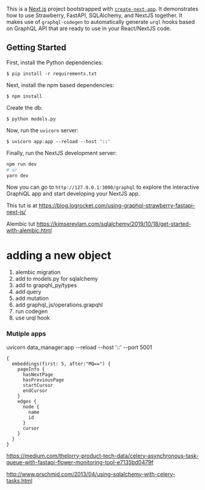 This is a [Next.js](https://nextjs.org/) project bootstrapped with [`create-next-app`](https://github.com/vercel/next.js/tree/canary/packages/create-next-app). It demonstrates how to use Strawberry, FastAPI, SQLAlchemy, and NextJS together. It makes use of `graphql-codegen` to automatically generate `urql` hooks based on GraphQL API that are ready to use in your React/NextJS code.


## Getting Started

First, install the Python dependencies:

```
$ pip install -r requirements.txt
```

Next, install the npm based dependencies:

```
$ npm install
```

Create the db:

```
$ python models.py
```

Now, run the `uvicorn` server:

```
$ uvicorn app:app --reload --host '::'
```

Finally, run the NextJS development server:

```bash
npm run dev
# or
yarn dev
```

Now you can go to `http://127.0.0.1:3000/graphql` to explore the interactive GraphiQL app and start developing your NextJS app.


This tut is at https://blog.logrocket.com/using-graphql-strawberry-fastapi-next-js/

Alembic tut
https://kimsereylam.com/sqlalchemy/2019/10/18/get-started-with-alembic.html


# adding a new object
1. alembic migration
2. add to models.py for sqlalchemy
3. add to grapqhl_py/types
4. add query
5. add mutation
6. add graphql_js/operations.grapqhl
7. run codegen
8. use urql hook


### Mutiple apps
uvicorn data_manager:app --reload --host '::' --port 5001


```
{
  embeddings(first: 5, after:"MQ==") {
    pageInfo {
      hasNextPage
      hasPreviousPage
      startCursor
      endCursor
    }
    edges {
      node {
        name
        id
      }
      cursor
    }
  }
}
```

https://medium.com/thelorry-product-tech-data/celery-asynchronous-task-queue-with-fastapi-flower-monitoring-tool-e7135bd0479f

http://www.prschmid.com/2013/04/using-sqlalchemy-with-celery-tasks.html